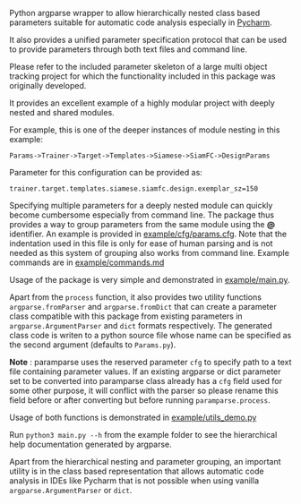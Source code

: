 Python argparse wrapper to allow hierarchically nested class based parameters suitable for automatic code analysis especially in [Pycharm](https://www.jetbrains.com/pycharm/).

It also provides a unified parameter specification protocol that can be used to provide parameters through both text files and command line.

Please refer to the included parameter skeleton of a large multi object tracking project for which the functionality included in this package was originally developed.

It provides an excellent example of a highly modular project with deeply nested and shared modules.

For example, this is one of the deeper instances of module nesting in this example: 

`Params->Trainer->Target->Templates->Siamese->SiamFC->DesignParams`

Parameter for this configuration can be provided as:

`trainer.target.templates.siamese.siamfc.design.exemplar_sz=150`

Specifying multiple parameters for a deeply nested module can quickly become cumbersome especially from command line.
The package thus provides a way to group parameters from the same module using the __@__ identifier.
An example is provided in [example/cfg/params.cfg](https://github.com/abhineet123/paramparse/blob/master/example/cfg/params.cfg).
Note that the indentation used in this file is only for ease of human parsing and is not needed as this system of grouping also works from command line.
Example commands are in [example/commands.md](https://github.com/abhineet123/paramparse/blob/master/example/commands.md)

Usage of the package is very simple and demonstrated in [example/main.py](https://github.com/abhineet123/paramparse/blob/master/example/main.py).

Apart from the `process` function, it also provides two utility functions `argparse.fromParser` and `argparse.fromDict` that can create a parameter class compatible with this package from existing parameters in  `argparse.ArgumentParser` and `dict` formats respectively.
The generated class code is writen to a python source file whose name can be specified as the second argument (defaults to `Params.py`).

__Note__ : paramparse uses the reserved parameter `cfg` to specify path to a text file containing parameter values.
If an existing argparse or dict parameter set to be converted into paramparse class already has a `cfg` field used for some other purpose, it will conflict with the parser so please rename this field before or after converting but before running `paramparse.process`.

Usage of both functions is demonstrated in [example/utils_demo.py](https://github.com/abhineet123/paramparse/blob/master/example/utils_demo.py)

Run `python3 main.py --h` from the example folder to see the hierarchical help documentation generated by argparse.

Apart from the hierarchical nesting and parameter grouping, an important utility is in the class based representation that allows automatic code analysis in IDEs like Pycharm that is not possible when using vanilla `argparse.ArgumentParser` or `dict`.
